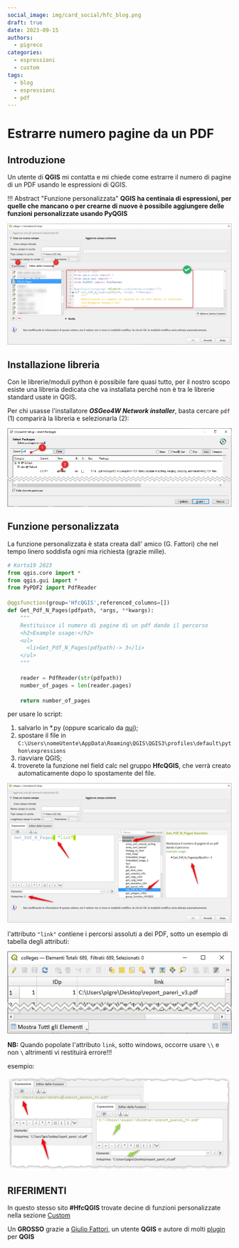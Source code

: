 ```yaml
---
social_image: img/card_social/hfc_blog.png
draft: true
date: 2023-09-15
authors:
  - pigreco
categories:
  - espressioni
  - custom
tags:
  - blog
  - espressioni
  - pdf
---
```


# Estrarre numero pagine da un PDF

## Introduzione

Un utente di **QGIS** mi contatta e mi chiede come estrarre il numero di pagine di un PDF usando le espressioni di QGIS.

!!! Abstract "Funzione personalizzata"
    **QGIS ha centinaia di espressioni, per quelle che mancano o per crearne di nuove è possibile aggiungere delle funzioni personalizzate usando PyQGIS**

<!-- more -->

[![](./img_01.png)](./img_01.png)

## Installazione libreria

Con le librerie/moduli python è possibile fare quasi tutto, per il nostro scopo esiste una libreria dedicata che va installata perché non è tra le librerie standard usate in QGIS.

Per chi usasse l'installatore _**OSGeo4W Network installer**_, basta cercare `pdf` (1) comparirà la libreria e selezionarla (2):

[![](./img_02.png)](./img_02.png)

## Funzione personalizzata

La funzione personalizzata è stata creata dall' amico (G. Fattori) che nel tempo linero soddisfa ogni mia richiesta (grazie mille).

```py
# Korto19 2023
from qgis.core import *
from qgis.gui import *
from PyPDF2 import PdfReader

@qgsfunction(group='HfcQGIS',referenced_columns=[])
def Get_Pdf_N_Pages(pdfpath, *args, **kwargs):
    """
    Restituisce il numero di pagine di un pdf dando il percorso
    <h2>Example usage:</h2>
    <ul>
      <li>Get_Pdf_N_Pages(pdfpath)-> 3</li>
    </ul>
    """

    reader = PdfReader(str(pdfpath))
    number_of_pages = len(reader.pages)

    return number_of_pages
```

per usare lo script:

1. salvarlo in *.py (oppure scaricalo da [qui](./Pdf_N_Pages.py));
2. spostare il file in `C:\Users\nomeUtente\AppData\Roaming\QGIS\QGIS3\profiles\default\python\expressions`
3. riavviare QGIS;
4. troverete la funzione nel field calc nel gruppo **HfcQGIS**, che verrà creato automaticamente dopo lo spostamente del file.

[![](./img_03.png)](./img_03.png)

l'attributo `"link"` contiene i percorsi assoluti a dei PDF, sotto un esempio di tabella degli attributi:

[![](./img_04.png)](./img_04.png)

**NB:** Quando popolate l'attributo `link`, sotto windows, occorre usare `\\` e non `\` altrimenti vi restituirà errore!!!

esempio:

[![](./img_05.png)](./img_05.png)

## RIFERIMENTI

In questo stesso sito **#HfcQGIS** trovate decine di funzioni personalizzate nella sezione [Custom](https://hfcqgis.opendatasicilia.it/gr_funzioni/custom/custom_unico/)

Un **GROSSO** grazie a [Giulio Fattori](https://github.com/Korto19), un utente **QGIS** e autore di molti [plugin](https://plugins.qgis.org/search/?q=fattori) per **QGIS**

